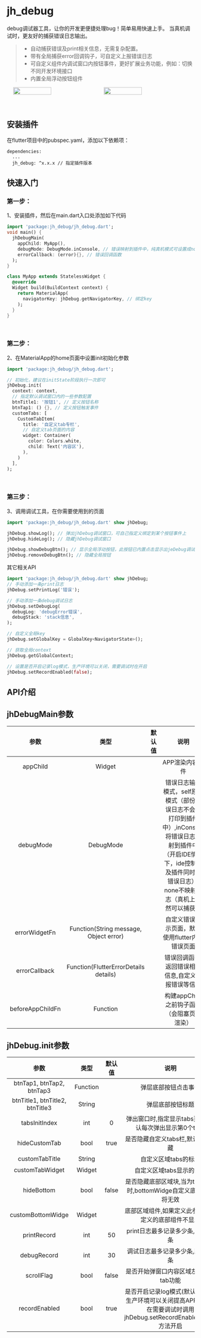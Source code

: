 # jh_debug

debug调试器工具，让你的开发更便捷处理bug！简单易用快速上手。
当真机调试时，更友好的捕获错误日志输出。

> * 自动捕获错误及print相关信息，无需复杂配置。
> * 带有全局捕获error回调钩子，可自定义上报错误日志
> * 可自定义组件内调试窗口内按钮事件，更好扩展业务功能，例如：切换不同开发环境接口
> * 内置全局浮动按钮组件

<div style="display:flex; justify-content: space-evenly;">
<img src="//img.jonhuu.com/plugin/jh_debug/demo2.png" width="45%">
<img src="//img.jonhuu.com/plugin/jh_debug/demo1.png" width="45%">
</div>
<br><br>

## 安装插件

在flutter项目中的pubspec.yaml，添加以下依赖项：<br>

```
dependencies:
  ...
  jh_debug: ^x.x.x // 指定插件版本
```

## 快速入门

### 第一步：
1、安装插件，然后在main.dart入口处添加如下代码

```dart
import 'package:jh_debug/jh_debug.dart';
void main() {
  jhDebugMain(
    appChild: MyApp(),
    debugMode: DebugMode.inConsole, // 错误映射到插件中，纯真机模式可设置成none模式
    errorCallback: (error){}, // 错误回调函数
  );
}

class MyApp extends StatelessWidget {
  @override
  Widget build(BuildContext context) {
    return MaterialApp(
      navigatorKey: jhDebug.getNavigatorKey, // 绑定key
    );
  }
}
```
<br>

### 第二步：

2、在MaterialApp的home页面中设置init初始化参数

```dart
import 'package:jh_debug/jh_debug.dart';

// 初始化，建议在initState阶段执行一次即可
jhDebug.init(
  context: context,
  // 指定默认调试窗口内的一些参数配置
  btnTitle1: '按钮1', // 定义按钮名称
  btnTap1: () {}, // 定义按钮触发事件
  customTabs: [
    CustomTabItem(
      title: '自定义tab专栏',
      // 自定义tab页面的内容
      widget: Container(
        color: Colors.white,
        child: Text('内容区'),
      ),
    )
  ],
);
```
<br>


### 第三步：

3、调用调试工具，在你需要使用到的页面

```dart
import 'package:jh_debug/jh_debug.dart' show jhDebug;

jhDebug.showLog(); // 弹出jhDebug调试窗口，可自己指定义绑定到某个按钮事件上
jhDebug.hideLog(); // 隐藏jhDebug调试窗口

jhDebug.showDebugBtn(); // 显示全局浮动按钮，此按钮已内置点击显示出jeDebug调试弹层, 双击隐藏自身按钮, 长按拖动按钮位置
jhDebug.removeDebugBtn(); // 隐藏全局按钮

```

其它相关API<br>

```dart
import 'package:jh_debug/jh_debug.dart' show jhDebug;
// 手动添加一条print日志
jhDebug.setPrintLog('错误'); 

// 手动添加一条debug调试日志
jhDebug.setDebugLog(
  debugLog: 'debugError错误',
  debugStack: 'stack信息',
);

// 自定义全局key
jhDebug.setGlobalKey = GlobalKey<NavigatorState>();

// 获取全局context
jhDebug.getGlobalContext;

// 设置是否开启记录log模式，生产环境可以关闭，需要调试时在开启
jhDebug.setRecordEnabled(false); 
```

## API介绍

## jhDebugMain参数

|              参数               |   类型   | 默认值 |                                                        说明                                                        |
| :-----------------------------: | :------: | :----: | :----------------------------------------------------------------------------------------------------------------: |
|    appChild    | Widget |        |     APP渲染内容组件     |
|    debugMode    | DebugMode |        |     错误日志输出模式，self原生模式（部份错误日志不会被打印到插件中）,inConsole将错误日志映射到插件中（开启IDE情况下，ide控制台及插件同时有错误日志）, none不映射日志（真机上依然可以捕获）     |
|    errorWidgetFn    | Function<Widget>(String message, Object error) |        |     自定义错误显示页面，默认使用flutter内置错误页面     |
|    errorCallback    | Function(FlutterErrorDetails details) |        |     错误回调函数,返回错误相关信息,自定义上报错误等信息     |
|    beforeAppChildFn    | Function |        |     构建appChild之前钩子函数（会阻塞页面渲染）    |


## jhDebug.init参数


|              参数               |   类型   | 默认值 |                                                        说明                                                        |
| :-----------------------------: | :------: | :----: | :----------------------------------------------------------------------------------------------------------------: |
|    btnTap1, btnTap2, btnTap3    | Function |        |                                                弹层底部按钮点击事件                                                |
| btnTitle1, btnTitle2, btnTitle3 |  String  |        |                                                  弹层底部按钮标题                                                  |
|          tabsInitIndex          |   int    |   0    |                               弹出窗口时,指定显示tabs页面, 默认每次弹出显示第0个tabs                               |
|          hideCustomTab          |   bool   |  true  |                                         是否隐藏自定义tabs栏,默认true隐藏                                          |
|         customTabTitle          |  String  |        |                                                自定义区域tabs的标题                                                |
|         customTabWidget         |  Widget  |        |                                              自定义区域tabs显示的组件                                              |
|           hideBottom            |   bool   | false  |                         是否隐藏底部区域块,当为ture隐藏时,bottomWidge自定义底部区域将无效                          |
|        customBottomWidge        |  Widget  |        |                                底部区域组件,如果定义此参数默认定义的底部组件不显示                                 |
|           printRecord           |   int    |   50   |                                          print日志最多记录多少条,默认50条                                          |
|           debugRecord           |   int    |   30   |                                          调试日志最多记录多少条,默认30条                                           |
|           scrollFlag            |   bool   | false  |                                       是否开始弹窗口内容区域左右滑动tab功能                                        |
|          recordEnabled          |   bool   |  true  | 是否开启记录log模式(默认开启)，生产环境可以关闭提高APP性能，在需要调试时调用jhDebug.setRecordEnabled(true)方法开启 |

<br>
